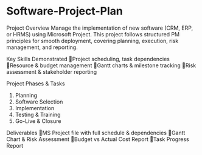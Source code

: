 # Software-Project-Plan
Project Overview
Manage the implementation of new software (CRM, ERP, or HRMS) using Microsoft Project. This project follows structured PM principles for smooth deployment, covering planning, execution, risk management, and reporting.

Key Skills Demonstrated
🔹Project scheduling, task dependencies
🔹Resource & budget management
🔹Gantt charts & milestone tracking
🔹Risk assessment & stakeholder reporting

Project Phases & Tasks
1. Planning
2. Software Selection
3. Implementation
4. Testing & Training
5. Go-Live & Closure

Deliverables
🔹MS Project file with full schedule & dependencies
🔹Gantt Chart & Risk Assessment
🔹Budget vs Actual Cost Report
🔹Task Progress Report
